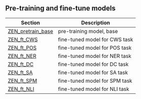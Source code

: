 ## Pre-training and fine-tune models

| Section | Description |
|-|-|
|[ZEN_pretrain_base](http://zen.chuangxin.com/ZEN/models/ZEN_pretrain_base_v0.1.0.zip)| pre-training model, base|
|[ZEN_ft_CWS](http://zen.chuangxin.com/ZEN/models/ZEN_ft_CWS_v0.1.0.zip)| fine-tuned model for CWS task|
|[ZEN_ft_POS](http://zen.chuangxin.com/ZEN/models/ZEN_ft_POS_v0.1.0.zip)| fine-tuned model for POS task|
|[ZEN_ft_NER](http://zen.chuangxin.com/ZEN/models/ZEN_ft_NER_v0.1.0.zip)| fine-tuned model for NER task|
|[ZEN_ft_DC](http://zen.chuangxin.com/ZEN/models/ZEN_ft_DC_v0.1.0.zip)| fine-tuned model for DC task|
|[ZEN_ft_SA](http://zen.chuangxin.com/ZEN/models/ZEN_ft_SA_v0.1.0.zip)| fine-tuned model for SA task|
|[ZEN_ft_SPM](http://zen.chuangxin.com/ZEN/models/ZEN_ft_SPM_v0.1.0.zip)| fine-tuned model for SPM task|
|[ZEN_ft_NLI](http://zen.chuangxin.com/ZEN/models/ZEN_ft_NLI_v0.1.0.zip)| fine-tuned model for NLI task|
